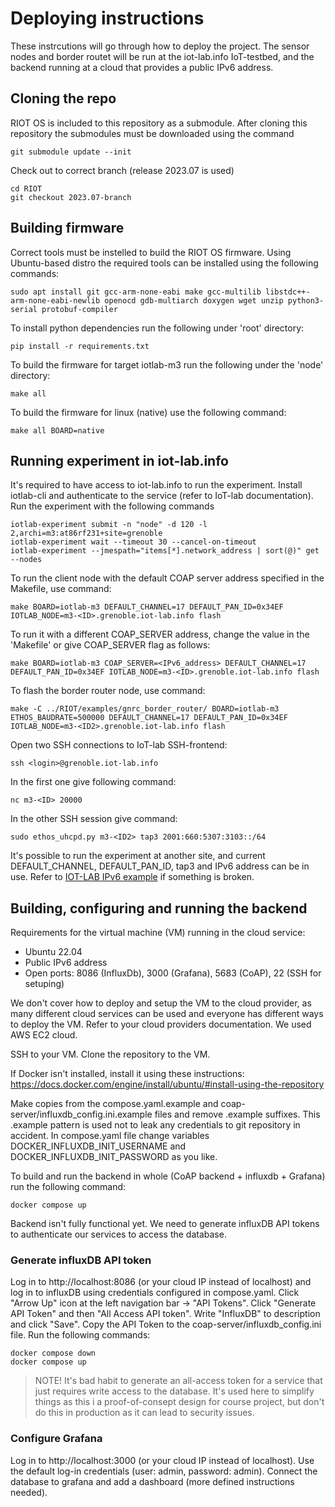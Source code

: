 # Deploying instructions

These instrcutions will go through how to deploy the project. The sensor nodes and border routet will be run at the iot-lab.info IoT-testbed, and the backend running at a cloud that provides a public IPv6 address.

## Cloning the repo

RIOT OS is included to this repository as a submodule. After cloning this repository the submodules must be downloaded using the command
```
git submodule update --init
```
Check out to correct branch (release 2023.07 is used)
```
cd RIOT
git checkout 2023.07-branch
```

## Building firmware

Correct tools must be instelled to build the RIOT OS firmware. Using Ubuntu-based distro the required tools can be installed using the following commands:
```
sudo apt install git gcc-arm-none-eabi make gcc-multilib libstdc++-arm-none-eabi-newlib openocd gdb-multiarch doxygen wget unzip python3-serial protobuf-compiler
```
To install python dependencies run the following under 'root' directory:
```
pip install -r requirements.txt
```
To build the firmware for target iotlab-m3 run the following under the 'node' directory:
```
make all
```
To build the firmware for linux (native) use the following command:
```
make all BOARD=native
```

## Running experiment in iot-lab.info

It's required to have access to iot-lab.info to run the experiment. Install iotlab-cli and authenticate to the service (refer to IoT-lab documentation). Run the experiment with the following commands
```
iotlab-experiment submit -n "node" -d 120 -l 2,archi=m3:at86rf231+site=grenoble
iotlab-experiment wait --timeout 30 --cancel-on-timeout
iotlab-experiment --jmespath="items[*].network_address | sort(@)" get --nodes
``` 
To run the client node with the default COAP server address specified in the Makefile, use command:
```
make BOARD=iotlab-m3 DEFAULT_CHANNEL=17 DEFAULT_PAN_ID=0x34EF IOTLAB_NODE=m3-<ID>.grenoble.iot-lab.info flash
```
To run it with a different COAP_SERVER address, change the value in the 'Makefile' or give COAP_SERVER flag as follows:
```
make BOARD=iotlab-m3 COAP_SERVER=<IPv6_address> DEFAULT_CHANNEL=17 DEFAULT_PAN_ID=0x34EF IOTLAB_NODE=m3-<ID>.grenoble.iot-lab.info flash
```
To flash the border router node, use command:
```
make -C ../RIOT/examples/gnrc_border_router/ BOARD=iotlab-m3 ETHOS_BAUDRATE=500000 DEFAULT_CHANNEL=17 DEFAULT_PAN_ID=0x34EF IOTLAB_NODE=m3-<ID2>.grenoble.iot-lab.info flash
```
Open two SSH connections to IoT-lab SSH-frontend:
```
ssh <login>@grenoble.iot-lab.info
```
In the first one give following command:
```
nc m3-<ID> 20000
```
In the other SSH session give command:
```
sudo ethos_uhcpd.py m3-<ID2> tap3 2001:660:5307:3103::/64
```
It's possible to run the experiment at another site, and current DEFAULT_CHANNEL, DEFAULT_PAN_ID, tap3 and IPv6 address can be in use. Refer to [IOT-LAB IPv6 example](https://www.iot-lab.info/learn/tutorials/riot/riot-public-ipv6-m3/) if something is broken.

## Building, configuring and running the backend

Requirements for the virtual machine (VM) running in the cloud service:

<ul>
    <li>Ubuntu 22.04</li>
    <li>Public IPv6 address</li>
    <li>Open ports: 8086 (InfluxDb), 3000 (Grafana), 5683 (CoAP), 22 (SSH for setuping)
</ul>

We don't cover how to deploy and setup the VM to the cloud provider, as many different cloud services can be used and everyone has different ways to deploy the VM. Refer to your cloud providers documentation. We used AWS EC2 cloud.

SSH to your VM. Clone the repository to the VM.

If Docker isn't installed, install it using these instructions: https://docs.docker.com/engine/install/ubuntu/#install-using-the-repository

Make copies from the compose.yaml.example and coap-server/influxdb_config.ini.example files and remove .example suffixes. This .example pattern is used not to leak any credentials to git repository in accident. In compose.yaml file change variables DOCKER_INFLUXDB_INIT_USERNAME and DOCKER_INFLUXDB_INIT_PASSWORD as you like. 

To build and run the backend in whole (CoAP backend + influxdb + Grafana) run the following command:
```
docker compose up
```

Backend isn't fully functional yet. We need to generate influxDB API tokens to authenticate our services to access the database.

### Generate influxDB API token

Log in to http://localhost:8086 (or your cloud IP instead of localhost) and log in to influxDB using credentials configured in compose.yaml. Click "Arrow Up" icon at the left navigation bar -> "API Tokens". Click "Generate API Token" and then "All Access API token". Write "InfluxDB" to description and click "Save". Copy the API Token to the coap-server/influxdb_config.ini file. Run the following commands:

```
docker compose down
docker compose up
```

> NOTE! It's bad habit to generate an all-access token for a service that just requires write access to the database. It's used here to simplify things as this i a proof-of-consept design for course project, but don't do this in production as it can lead to security issues.

### Configure Grafana

Log in to http://localhost:3000 (or your cloud IP instead of localhost). Use the default log-in credentials (user: admin, password: admin). Connect the database to grafana and add a dashboard (more defined instructions needed).